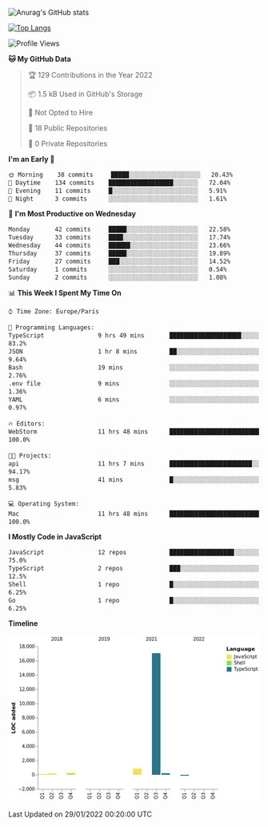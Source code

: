 ![Anurag's GitHub stats](https://github-readme-stats.vercel.app/api?username=sufiane&theme=dark&show_icons=true&count_private=true)


[![Top Langs](https://github-readme-stats.vercel.app/api/top-langs/?username=sufiane&layout=compact)](https://github.com/anuraghazra/github-readme-stats)

<!--START_SECTION:waka-->
![Profile Views](http://img.shields.io/badge/Profile%20Views-3-blue)

**🐱 My GitHub Data** 

> 🏆 129 Contributions in the Year 2022
 > 
> 📦 1.5 kB Used in GitHub's Storage 
 > 
> 🚫 Not Opted to Hire
 > 
> 📜 18 Public Repositories 
 > 
> 🔑 0 Private Repositories  
 > 
**I'm an Early 🐤** 

```text
🌞 Morning    38 commits     █████░░░░░░░░░░░░░░░░░░░░   20.43% 
🌆 Daytime    134 commits    ██████████████████░░░░░░░   72.04% 
🌃 Evening    11 commits     █░░░░░░░░░░░░░░░░░░░░░░░░   5.91% 
🌙 Night      3 commits      ░░░░░░░░░░░░░░░░░░░░░░░░░   1.61%

```
📅 **I'm Most Productive on Wednesday** 

```text
Monday       42 commits     █████░░░░░░░░░░░░░░░░░░░░   22.58% 
Tuesday      33 commits     ████░░░░░░░░░░░░░░░░░░░░░   17.74% 
Wednesday    44 commits     ██████░░░░░░░░░░░░░░░░░░░   23.66% 
Thursday     37 commits     █████░░░░░░░░░░░░░░░░░░░░   19.89% 
Friday       27 commits     ███░░░░░░░░░░░░░░░░░░░░░░   14.52% 
Saturday     1 commits      ░░░░░░░░░░░░░░░░░░░░░░░░░   0.54% 
Sunday       2 commits      ░░░░░░░░░░░░░░░░░░░░░░░░░   1.08%

```


📊 **This Week I Spent My Time On** 

```text
⌚︎ Time Zone: Europe/Paris

💬 Programming Languages: 
TypeScript               9 hrs 49 mins       ████████████████████░░░░░   83.2% 
JSON                     1 hr 8 mins         ██░░░░░░░░░░░░░░░░░░░░░░░   9.64% 
Bash                     19 mins             ░░░░░░░░░░░░░░░░░░░░░░░░░   2.76% 
.env file                9 mins              ░░░░░░░░░░░░░░░░░░░░░░░░░   1.36% 
YAML                     6 mins              ░░░░░░░░░░░░░░░░░░░░░░░░░   0.97%

🔥 Editors: 
WebStorm                 11 hrs 48 mins      █████████████████████████   100.0%

🐱‍💻 Projects: 
api                      11 hrs 7 mins       ███████████████████████░░   94.17% 
msg                      41 mins             █░░░░░░░░░░░░░░░░░░░░░░░░   5.83%

💻 Operating System: 
Mac                      11 hrs 48 mins      █████████████████████████   100.0%

```

**I Mostly Code in JavaScript** 

```text
JavaScript               12 repos            ██████████████████░░░░░░░   75.0% 
TypeScript               2 repos             ███░░░░░░░░░░░░░░░░░░░░░░   12.5% 
Shell                    1 repo              █░░░░░░░░░░░░░░░░░░░░░░░░   6.25% 
Go                       1 repo              █░░░░░░░░░░░░░░░░░░░░░░░░   6.25%

```


**Timeline**

![Chart not found](https://raw.githubusercontent.com/Sufiane/Sufiane/main/charts/bar_graph.png) 


 Last Updated on 29/01/2022 00:20:00 UTC
<!--END_SECTION:waka-->


<!--
**Sufiane/sufiane** is a ✨ _special_ ✨ repository because its `README.md` (this file) appears on your GitHub profile.

Here are some ideas to get you started:

- 🔭 I’m currently working on ...
- 🌱 I’m currently learning ...
- 👯 I’m looking to collaborate on ...
- 🤔 I’m looking for help with ...
- 💬 Ask me about ...
- 📫 How to reach me: ...
- 😄 Pronouns: ...
- ⚡ Fun fact: ...
-->
